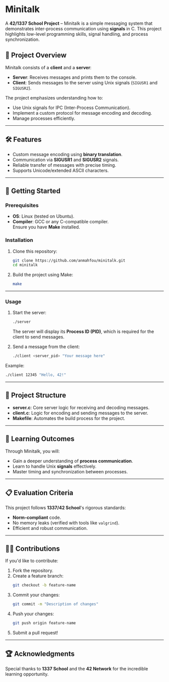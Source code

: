 # Minitalk  

A **42/1337 School Project** – Minitalk is a simple messaging system that demonstrates inter-process communication using **signals** in C. This project highlights low-level programming skills, signal handling, and process synchronization.

## 📜 Project Overview  

Minitalk consists of a **client** and a **server**:
- **Server**: Receives messages and prints them to the console.
- **Client**: Sends messages to the server using Unix signals (`SIGUSR1` and `SIGUSR2`).

The project emphasizes understanding how to:
- Use Unix signals for IPC (Inter-Process Communication).
- Implement a custom protocol for message encoding and decoding.
- Manage processes efficiently.

---

## 🛠️ Features  
- Custom message encoding using **binary translation**.
- Communication via **SIGUSR1** and **SIGUSR2** signals.
- Reliable transfer of messages with precise timing.
- Supports Unicode/extended ASCII characters.

---

## 🚀 Getting Started  

### Prerequisites  
- **OS**: Linux (tested on Ubuntu).
- **Compiler**: GCC or any C-compatible compiler.  
Ensure you have **Make** installed.

### Installation  
1. Clone this repository:  
   ```bash
   git clone https://github.com/anmahfou/minitalk.git
   cd minitalk
   ```

2. Build the project using Make:  
   ```bash
   make
   ```

---

### Usage  

1. Start the server:  
   ```bash
   ./server
   ```  
   The server will display its **Process ID (PID)**, which is required for the client to send messages.

2. Send a message from the client:  
   ```bash
   ./client <server_pid> "Your message here"
   ```  

Example:  
```bash
./client 12345 "Hello, 42!"
```

---

## 📂 Project Structure  

- **server.c**: Core server logic for receiving and decoding messages.  
- **client.c**: Logic for encoding and sending messages to the server.  
- **Makefile**: Automates the build process for the project.

---

## 🧠 Learning Outcomes  

Through Minitalk, you will:
- Gain a deeper understanding of **process communication**.
- Learn to handle Unix **signals** effectively.
- Master timing and synchronization between processes.

---

## 📋 Evaluation Criteria  

This project follows **1337/42 School**'s rigorous standards:  
- **Norm-compliant** code.  
- No memory leaks (verified with tools like `valgrind`).  
- Efficient and robust communication.

---

## 👩‍💻 Contributions  

If you'd like to contribute:
1. Fork the repository.
2. Create a feature branch:  
   ```bash
   git checkout -b feature-name
   ```  
3. Commit your changes:  
   ```bash
   git commit -m "Description of changes"
   ```  
4. Push your changes:  
   ```bash
   git push origin feature-name
   ```  
5. Submit a pull request!

---


## 🏆 Acknowledgments  

Special thanks to **1337 School** and the **42 Network** for the incredible learning opportunity.

